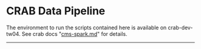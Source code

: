 # CRAB Data Pipeline

The environment to run the scripts contained here is available on crab-dev-tw04. See crab docs "[cms-spark.md](https://cmscrab.docs.cern.ch/technical/crab-monitoring/crab-spark.html)" for details.

---
